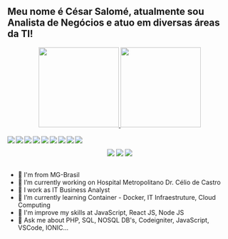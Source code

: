 ## Meu nome é César Salomé, atualmente sou Analista de Negócios e atuo em diversas áreas da TI!

<div align="center">
  <a href="https://github.com/cesarsalomee">
  <img height="180em" src="https://github-readme-stats.vercel.app/api?username=cesarsalomee&show_icons=true&theme=dracula&include_all_commits=true&count_private=true"/>
  <img height="180em" src="https://github-readme-stats.vercel.app/api/top-langs/?username=cesarsalomee&layout=compact&langs_count=7&theme=dracula"/>
</div>


<div style="display: inline_block"><br>
  <img align="left" src="https://img.shields.io/badge/php-%23777BB4.svg?style=for-the-badge&logo=php&logoColor=white" />
  <img align="left" src="https://img.shields.io/badge/javascript-%23323330.svg?style=for-the-badge&logo=javascript&logoColor=%23F7DF1E" />
  <img align="left" src="https://img.shields.io/badge/typescript-%23007ACC.svg?style=for-the-badge&logo=typescript&logoColor=white" />
  <img align="left" src="https://img.shields.io/badge/c-%2300599C.svg?style=for-the-badge&logo=c&logoColor=white" />
  <img align="left" src="https://img.shields.io/badge/c++-%2300599C.svg?style=for-the-badge&logo=c%2B%2B&logoColor=white" />
  <img align="left" src="https://img.shields.io/badge/html5-%23E34F26.svg?style=for-the-badge&logo=html5&logoColor=white" />
  <img align="left" src="https://img.shields.io/badge/css3-%231572B6.svg?style=for-the-badge&logo=css3&logoColor=white" />
  <img align="left" src="https://img.shields.io/badge/Postman-FF6C37?style=for-the-badge&logo=postman&logoColor=white" />
  <img align="left" src="https://img.shields.io/badge/nginx-%23009639.svg?style=for-the-badge&logo=nginx&logoColor=white" />
</div>
  
  ##
 
<div style='text-align: center'>
  <a href="https://instagram.com/cesarsalomee" target="_blank"><img src="https://img.shields.io/badge/-Instagram-%23E4405F?style=for-the-badge&logo=instagram&logoColor=white" target="_blank"></a>
  <a href = "mailto:c.silvasalome@hotmail.com"><img src="https://img.shields.io/badge/-Outlook-%23333?style=for-the-badge&logo=gmail&logoColor=white" target="_blank"></a>
  <a href="https://www.linkedin.com/in/xxcssx" target="_blank"><img src="https://img.shields.io/badge/-LinkedIn-%230077B5?style=for-the-badge&logo=linkedin&logoColor=white" target="_blank"></a>
</div>  

  ##
  
- 📍  I'm from MG-Brasil 
- 🔭 I’m currently working on Hospital Metropolitano Dr. Célio de Castro
- 💼 I work as IT Business Analyst  
- 🌱 I’m currently learning Container - Docker, IT Infraestruture, Cloud Computing
- 🤔 I'm improve my skills at JavaScript, React JS, Node JS
- 💬 Ask me about PHP, SQL, NOSQL DB's, Codeigniter, JavaScript, VSCode, IONIC...

  
  
 
